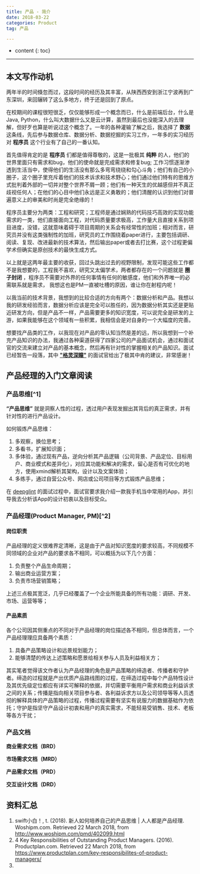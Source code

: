 ```yaml
---
title: 产品 - 简介
date: 2018-03-22
categories: Product
tag: 产品

---
```


* content
{: toc}

---


## 本文写作动机

两年半的时间倏忽而过，这段时间的经历及其丰富，从陕西西安到浙江宁波再到广东深圳，来回辗转了这么多地方，终于还是回到了原点。

在校期间的课程很短很乏，仅仅能够形成一个概念而已，什么是前端后台，什么是Java, Python，什么叫大数据什么又是云计算，虽然到最后也没能深入的去理解，但好歹也算是听说过这个概念了。一年的各种灌输了解之后，我选择了 **数据** 这条线，先后参与数据仓库、数据分析、数据挖掘的实习工作，一年多的实习经历对 **程序员** 这个行业有了自己的一番认知。

首先值得肯定的是 **程序员** 们都是值得尊敬的，这是一批极其 **纯粹** 的人，他们的世界里面只有需求和bug，他们的使命就是完成需求和修复bug; 工作习惯逐渐渗透到生活当中，使得他们的生活没有那么多弯弯绕绕和勾心斗角；他们有自己的小圈子，这个圈子里充斥着他们的技术诉求和技术野心；他们通过他们特有的思维方式批判着外部的一切并对整个世界不屑一顾；他们有一种天生的优越感但并不真正歧视任何人；在他们的心目中他们永远是正义勇敢的；他们清醒的认识到他们对普遍意义上的审美和时尚是完全绝缘的！

程序员主要分为两类：工程和研究；工程师是通过娴熟的代码技巧高效的实现功能需求的一类，他们直接面向工程，对代码质量要求极高，工作量大且直接关系到项目进度，没错，这就意味着碍于项目周期的关系会有经常性的加班；相对而言，研究员并没有这类强制性的加班，研究员的工作围绕着paper进行，主要包括调研、阅读、复现、改进最新的技术算法，然后输出paper或者去打比赛，这个过程更偏学术但确实是原创技术的最快生成方式。

以上就是这两年最主要的收获，回过头跳出过去的视野限制，发现可能这些工作都不是我想要的，工程我不喜欢，研究又太偏学术，两者都存在的一个问题就是 **圈子封闭** ，程序员不需要对外界的任何事情有任何的敏感度，他们和外界唯一的必需联系就是需求， 我想这也是PM一直被吐槽的原因，谁让你在射程内呢！

以我当前的技术背景，我想到的比较合适的方向有两个：数据分析和产品。我想以我的研发经验而言，数据分析应该是完全可以胜任的，因为数据分析其实还是更贴近研发方向，但是产品不一样，产品需要更多的知识宽度，可以说完全是研发的上游，如果我能够在这个领域有一些积累，我相信会是对自身的一个大幅度的完善。

想要找产品类的工作，以我现在对产品的零认知当然是差的远，所以我想到一个补充产品知识的办法，我通过各种渠道获得了四家公司的产品面试机会，通过和面试官的交流来建立对产品的基本概念，然后再有针对性的掌握相关的产品知识。面试已经暂告一段落，其中 [**"格灵深瞳"**](http://www.deepglint.com/) 的面试官给出了极其中肯的建议，非常感谢！

## 产品经理的入门文章阅读

### 产品思维[^1]

**“产品思维”** 就是洞察人性的过程，透过用户表现发掘出其背后的真正需求，并有针对性的进行产品设计。

如何锻炼产品思维：

1. 多观察，换位思考；
2. 多看书，扩展知识面；
3. 多体验，通过现有产品，逆向分析其产品逻辑（公司背景、产品定位、目标用户、商业模式和差异化），对应其功能和解决的需求，留心是否有可优化的地方，使用xmind解析其架构，设计以及文案体验；
4. 多练手，通过自营公众号、网店或公司项目等方式锻炼产品思维；


在 [deepglint](http://www.deepglint.com/) 的面试过程中，面试官要求我介绍一款我手机当中常用的App，并引导我去分析该App的设计初衷以及目标受众。

### 产品经理(Product Manager, PM)[^2]

#### 岗位职责

产品经理的定义很难界定清晰，这是由于产品对知识宽度的要求较高，不同规模不同领域的企业对产品的要求各不相同，可以概括为以下几个方面：

1. 负责整个产品生命周期；
2. 输出商业运营方案；
3. 负责市场营销策略；

上述三点极其宽泛，几乎已经覆盖了一个企业所能具备的所有功能：调研、开发、市场、运营等等；

#### 产品素质

各个公司因其侧重点的不同对于产品经理的岗位描述各不相同，但总体而言，一个产品经理理应具备两个素质：

1. 具备产品策略设计和远景规划能力；
2. 能够清楚的传达上述策略和愿景给相关参与人员及利益相关方；

其实笔者觉得该文作者认为产品经理的角色是产品策略的缔造者、传播者和守护者。缔造的过程就是产出优质产品路线图的过程，在缔造过程中每个产品特性设计及其优先级定位都应有详实可解释的依据，并切需要平衡用户需求和商业利益诉求之间的关系；传播是指向相关项目参与者、各利益诉求方以及公司领导等等人员透彻的解释具体的产品策略的过程，传播过程需要有坚实有说服力的数据基础作为依托；守护是指坚守产品设计初衷和用户的真实需求，不能轻易受销售、技术、老板等各方干扰；



### 产品文档

**商业需求文档（BRD）**

**市场需求文档（MRD）**

**产品需求文档（PRD）**

**交互设计文档（DRD）**



## 资料汇总

1. swift小白！, t. (2018). 新人如何培养自己的产品思维 \| 人人都是产品经理. Woshipm.com. Retrieved 22 March 2018, from http://www.woshipm.com/pmd/402099.html
2. 4 Key Responsibilities of Outstanding Product Managers. (2016). Productplan.com. Retrieved 22 March 2018, from https://www.productplan.com/key-responsibilites-of-product-managers/
3.
